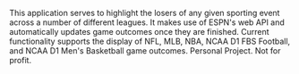 This application serves to highlight the losers of any given sporting event across a number of different leagues. 
It makes use of ESPN's web API and automatically updates game outcomes once they are finished. 
Current functionality supports the display of NFL, MLB, NBA, NCAA D1 FBS Football, and NCAA D1 Men's Basketball game outcomes. 
Personal Project. Not for profit. 
